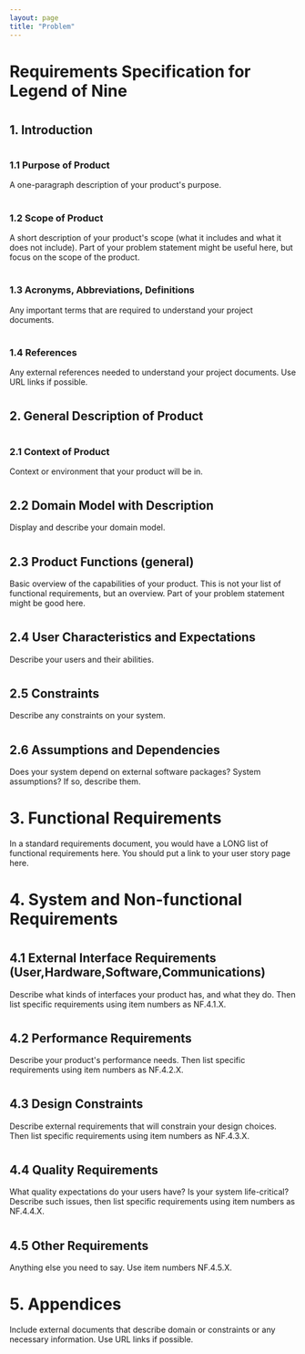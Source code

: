 ```yaml
---
layout: page
title: "Problem"
---
```


# Requirements Specification for Legend of Nine

#

#

## 1. Introduction

#

### 1.1 Purpose of Product

A one-paragraph description of your product's purpose.

#

### 1.2 Scope of Product

A short description of your product's scope (what it includes and what it does not include). Part of your problem statement might be useful here, but focus on the scope of the product.

#

### 1.3 Acronyms, Abbreviations, Definitions

Any important terms that are required to understand your project documents.

#

### 1.4 References

Any external references needed to understand your project documents. Use URL links if possible.

#

#

## 2. General Description of Product

#

### 2.1 Context of Product

Context or environment that your product will be in.

#

## 2.2 Domain Model with Description

Display and describe your domain model.

#

## 2.3 Product Functions (general)

Basic overview of the capabilities of your product. This is not your list of functional requirements, but an overview. Part of your problem statement might be good here.

#

## 2.4 User Characteristics and Expectations

Describe your users and their abilities.

#

## 2.5 Constraints

Describe any constraints on your system.

#

## 2.6 Assumptions and Dependencies

Does your system depend on external software packages? System assumptions? If so, describe them.

#

#

# 3. Functional Requirements

In a standard requirements document, you would have a LONG list of functional requirements here. You should put a link to your user story page here.

#

#

# 4. System and Non-functional Requirements

#

## 4.1 External Interface Requirements (User,Hardware,Software,Communications)

Describe what kinds of interfaces your product has, and what they do. Then list specific requirements using item numbers as NF.4.1.X.

#

## 4.2 Performance Requirements

Describe your product's performance needs. Then list specific requirements using item numbers as NF.4.2.X.

#

## 4.3 Design Constraints

Describe external requirements that will constrain your design choices. Then list specific requirements using item numbers as NF.4.3.X.

#

## 4.4 Quality Requirements

What quality expectations do your users have? Is your system life-critical? Describe such issues, then list specific requirements using item numbers as NF.4.4.X.

#

## 4.5 Other Requirements

Anything else you need to say. Use item numbers NF.4.5.X.

#

#

# 5. Appendices

Include external documents that describe domain or constraints or any necessary information. Use URL links if possible.
